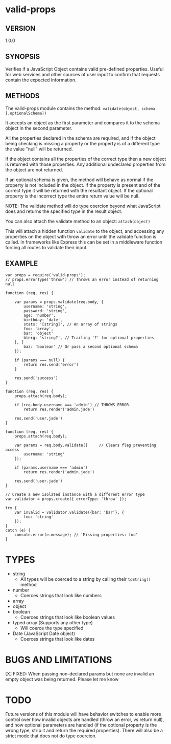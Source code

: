 valid-props
===========

## VERSION
1.0.0

## SYNOPSIS
Verifies if a JavaScript Object contains valid pre-defined properties.
Useful for web services and other sources of user input to confirm that
requests contain the expected information.

## METHODS
The valid-props module contains the method:
`validate(object, schema [,optionalSchema])`

It accepts an object as the first parameter and compares it to the schema
object in the second parameter.

All the properties declared in the schema are required, and if the object being
checking is missing a property or the property is of a different type the value
"null" will be returned.

If the object contains all the properties of the correct type then a new object
is returned with those properties. Any additional undeclared properties from
the object are not returned.

If an optional schema is given, the method will behave as normal if the
property is not included in the object. If the property is present and of the
correct type it will be returned with the resultant object. If the optional
property is the incorrect type the entire return value will be null.

NOTE: The validate method will do type coercion beyond what JavaScript does and
returns the specified type in the result object.


You can also attach the validate method to an object:
`attach(object)`

This will attach a hidden function `validate` to the object, and accessing any
properties on the object with throw an error until the validate function is
called. In frameworks like Express this can be set in a middleware function
forcing all routes to validate their input.

## EXAMPLE

    var props = require('valid-props');
    // props.errorType('throw') // Throws an error instead of returning null

    function (req, res) {

        var params = props.validate(req.body, {
            username: 'string',
            password: 'string',
            age: 'number',
            birthday: 'date',
            stats: '[string]', // An array of strings
            foo: 'array',
            bar: 'object'
            blerg: 'string?', // Trailing '?' for optional properties
        }, {
            baz: 'boolean' // Or pass a second optional schema
        });

        if (params === null) {
            return res.send('error')
        }

        res.send('success')
    }

    function (req, res) {
        props.attach(req.body);

        if (req.body.username === 'admin') // THROWS ERROR
            return res.render('admin.jade')

        res.send('user.jade')
    }

    function (req, res) {
        props.attach(req.body);

        var params = req.body.validate({     // Clears flag preventing access
            username: 'string'
        });

        if (params.username === 'admin')
            return res.render('admin.jade')

        res.send('user.jade')
    }

    // Create a new isolated instance with a different error type
    var validator = props.create({ errorType: 'throw' });

    try {
        var invalid = validator.validate({bar: 'bar'}, {
            foo: 'string'
        });
    }
    catch (e) {
        console.error(e.message); // 'Missing properties: foo'
    }

# TYPES
- string
  - All types will be coerced to a string by calling their `toString()` method
- number
  - Coerces strings that look like numbers
- array
- object
- boolean
  - Coerces strings that look like boolean values
- typed array (Supports any other type)
  - Will coerce the type specified
- Date (JavaScript Date object)
  - Coerces strings that look like dates

# BUGS AND LIMITATIONS
[X] FIXED: When passing non-declared params but none are invalid an empty object was being returned.
Please let me know

# TODO
Future versions of this module will have behavior switches to enable more
control over how invalid objects are handled (throw an error, vs return null),
and how optional parameters are handled (if the optional property is the wrong
type, strip it and return the required properties). There will also be a strict
mode that does not do type coercion.
